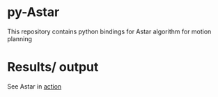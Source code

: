 # py-Astar
This repository contains python bindings for Astar algorithm for motion planning

# Results/ output
See Astar in [action](https://www.youtube.com/watch?v=1g1Mn5zLPz8)
